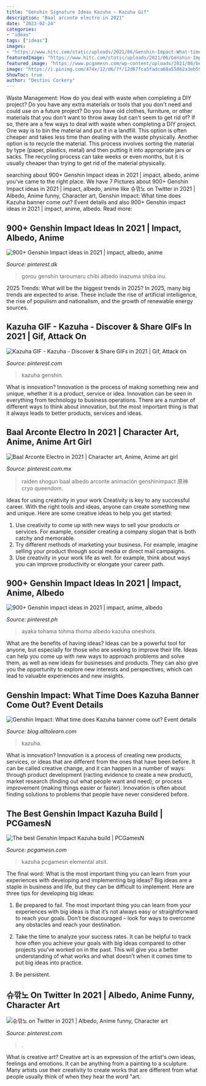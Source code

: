 ```yaml
---
title: "Genshin Signature Ideas Kazuha ~ Kazuha Gif"
description: "Baal arconte electro in 2021"
date: "2023-02-24"
categories:
- "ideas"
tags: ["ideas"]
images:
- "https://www.hitc.com/static/uploads/2021/06/Genshin-Impact-What-time-does-Kazuha-banner-come-out-Release-time-and-story-event.jpg"
featuredImage: "https://www.hitc.com/static/uploads/2021/06/Genshin-Impact-What-time-does-Kazuha-banner-come-out-Release-time-and-story-event.jpg"
featured_image: "https://www.pcgamesn.com/wp-content/uploads/2021/06/best-Genshin-Impact-kahuza-builds-attack.jpg"
image: "https://i.pinimg.com/474x/12/d6/7f/12d67fca5fadca68a55862a3eb593905.jpg"
ShowToc: true
author: "Destini Corkery"
---
```



Waste Management: How do you deal with waste when completing a DIY project?
Do you have any extra materials or tools that you don't need and could use on a future project? Do you have old clothes, furniture, or other materials that you don't want to throw away but can't seem to get rid of? If so, there are a few ways to deal with waste when completing a DIY project. 
One way is to bin the material and put it in a landfill. This option is often cheaper and takes less time than dealing with the waste physically. Another option is to recycle the material. This process involves sorting the material by type (paper, plastics, metal) and then putting it into appropriate jars or sacks. The recycling process can take weeks or even months, but it is usually cheaper than trying to get rid of the material physically.

	

		
searching about 900+ Genshin Impact ideas in 2021 | impact, albedo, anime you've came to the right place. We have 7 Pictures about 900+ Genshin Impact ideas in 2021 | impact, albedo, anime like 슈깎노 on Twitter in 2021 | Albedo, Anime funny, Character art, Genshin Impact: What time does Kazuha banner come out? Event details and also 900+ Genshin impact ideas in 2021 | impact, anime, albedo. Read more:
		
    
## 900+ Genshin Impact Ideas In 2021 | Impact, Albedo, Anime

<img loading=lazy src="https://i.pinimg.com/474x/12/d6/7f/12d67fca5fadca68a55862a3eb593905.jpg" onerror="this.onerror=null;this.src='https://tse2.mm.bing.net/th?id=OIP.tyIOTdmxaOMV98pk8v6trQAAAA&amp;pid=15.1';" alt="900+ Genshin Impact ideas in 2021 | impact, albedo, anime">

_Source: pinterest.dk_

>gorou genshin taroumaru chibi albedo inazuma shiba inu. 

	

2025 Trends: What will be the biggest trends in 2025?
In 2025, many big trends are expected to arise. These include the rise of artificial intelligence, the rise of populism and nationalism, and the growth of renewable energy sources.

    
## Kazuha GIF - Kazuha - Discover &amp; Share GIFs In 2021 | Gif, Attack On

<img loading=lazy src="https://i.pinimg.com/736x/24/7a/db/247adb860910e04c28dde1c65d542b68.jpg" onerror="this.onerror=null;this.src='https://tse2.mm.bing.net/th?id=OIP.-ooZYcLMUUGfQwJuvnUBbAHaFj&amp;pid=15.1';" alt="Kazuha GIF - Kazuha - Discover &amp; Share GIFs in 2021 | Gif, Attack on">

_Source: pinterest.com_

>kazuha genshin. 

	

What is innovation?
Innovation is the process of making something new and unique, whether it is a product, service or idea. Innovation can be seen in everything from technology to business operations. There are a number of different ways to think about innovation, but the most important thing is that it always leads to better products, services and ideas.

    
## Baal Arconte Electro In 2021 | Character Art, Anime, Anime Art Girl

<img loading=lazy src="https://i.pinimg.com/236x/d7/95/f9/d795f9000c17e31e78a2cd2ba5b0250d.jpg?nii=t" onerror="this.onerror=null;this.src='https://tse2.mm.bing.net/th?id=OIP.05Vk2L8eKaPrSV8ICaG8rgAAAA&amp;pid=15.1';" alt="Baal Arconte Electro in 2021 | Character art, Anime, Anime art girl">

_Source: pinterest.com.mx_

>raiden shogun baal albedo arconte animación genshinimpact 原神 cryo queendom. 

	

Ideas for using creativity in your work
Creativity is key to any successful career. With the right tools and ideas, anyone can create something new and unique. Here are some creative ideas to help you get started: 
1. Use creativity to come up with new ways to sell your products or services. For example, consider creating a company slogan that is both catchy and memorable. 
2. Try different methods of marketing your business. For example, imagine selling your product through social media or direct mail campaigns. 
3. Use creativity in your work life as well. for example, think about ways you can improve productivity or elongate your career path.

    
## 900+ Genshin Impact Ideas In 2021 | Impact, Anime, Albedo

<img loading=lazy src="https://i.pinimg.com/474x/45/eb/f0/45ebf0e7517b463026d6106cf64d4f94.jpg" onerror="this.onerror=null;this.src='https://tse2.mm.bing.net/th?id=OIP.fU6eZGtgY3JCn1aA6sLMPwAAAA&amp;pid=15.1';" alt="900+ Genshin impact ideas in 2021 | impact, anime, albedo">

_Source: pinterest.ph_

>ayaka tohama tohma thoma albedo kazuha oneshots. 

	

What are the benefits of having ideas?
Ideas can be a powerful tool for anyone, but especially for those who are seeking to improve their life. Ideas can help you come up with new ways to approach problems and solve them, as well as new ideas for businesses and products. They can also give you the opportunity to explore new interests and perspectives, which can lead to valuable experiences and new insights.

    
## Genshin Impact: What Time Does Kazuha Banner Come Out? Event Details

<img loading=lazy src="https://www.hitc.com/static/uploads/2021/06/Genshin-Impact-What-time-does-Kazuha-banner-come-out-Release-time-and-story-event.jpg" onerror="this.onerror=null;this.src='https://tse4.mm.bing.net/th?id=OIP.c0klQRczMtBvCF-XqBJUagHaEK&amp;pid=15.1';" alt="Genshin Impact: What time does Kazuha banner come out? Event details">

_Source: blog.alltolearn.com_

>kazuha. 

	

What is innovation?
Innovation is a process of creating new products, services, or ideas that are different from the ones that have been before. It can be called creative change, and it can happen in a number of ways: through product development (racting evidence to create a new product), market research (finding out what people want and need), or process improvement (making things easier or faster). Innovation is often about finding solutions to problems that people have never considered before.

    
## The Best Genshin Impact Kazuha Build | PCGamesN

<img loading=lazy src="https://www.pcgamesn.com/wp-content/uploads/2021/06/best-Genshin-Impact-kahuza-builds-attack.jpg" onerror="this.onerror=null;this.src='https://tse2.mm.bing.net/th?id=OIP.9PL-CkX5NbuofL_62tBWUAHaEK&amp;pid=15.1';" alt="The best Genshin Impact Kazuha build | PCGamesN">

_Source: pcgamesn.com_

>kazuha pcgamesn elemental atsit. 

	

The final word: What is the most important thing you can learn from your experiences with developing and implementing big ideas?
Big ideas are a staple in business and life, but they can be difficult to implement. Here are three tips for developing big ideas:
1. Be prepared to fail. The most important thing you can learn from your experiences with big ideas is that it’s not always easy or straightforward to reach your goals. Don’t be discouraged – look for ways to overcome any obstacles and reach your destination.

2. Take the time to analyze your success rates. It can be helpful to track how often you achieve your goals with big ideas compared to other projects you’ve worked on in the past. This will give you a better understanding of what works and what doesn’t when it comes time to put big ideas into practice.

3. Be persistent.

    
## 슈깎노 On Twitter In 2021 | Albedo, Anime Funny, Character Art

<img loading=lazy src="https://i.pinimg.com/736x/e7/69/45/e76945ff803869711d14662527a985c3.jpg" onerror="this.onerror=null;this.src='https://tse2.mm.bing.net/th?id=OIP.XnrAYFAlJte5abKhRlZzPAHaLX&amp;pid=15.1';" alt="슈깎노 on Twitter in 2021 | Albedo, Anime funny, Character art">

_Source: pinterest.com_

>. 

	

What is creative art?
Creative art is an expression of the artist's own ideas, feelings and emotions. It can be anything from a painting to a sculpture. Many artists use their creativity to create works that are different from what people usually think of when they hear the word "art.


